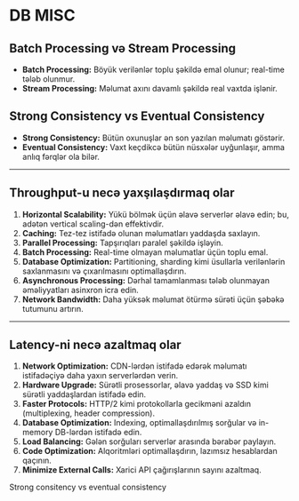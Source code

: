 # DB MISC

## Batch Processing və Stream Processing

- **Batch Processing:** Böyük verilənlər toplu şəkildə emal olunur; real-time tələb olunmur.
- **Stream Processing:** Məlumat axını davamlı şəkildə real vaxtda işlənir.

## Strong Consistency vs Eventual Consistency

- **Strong Consistency:** Bütün oxunuşlar ən son yazılan məlumatı göstərir.
- **Eventual Consistency:** Vaxt keçdikcə bütün nüsxələr uyğunlaşır, amma anlıq fərqlər ola bilər.

---

## Throughput-u necə yaxşılaşdırmaq olar

1. **Horizontal Scalability:** Yükü bölmək üçün əlavə serverlər əlavə edin; bu, adətən vertical scaling-dən effektivdir.
2. **Caching:** Tez-tez istifadə olunan məlumatları yaddaşda saxlayın.
3. **Parallel Processing:** Tapşırıqları paralel şəkildə işləyin.
4. **Batch Processing:** Real-time olmayan məlumatlar üçün toplu emal.
5. **Database Optimization:** Partitioning, sharding kimi üsullarla verilənlərin saxlanmasını və çıxarılmasını optimallaşdırın.
6. **Asynchronous Processing:** Dərhal tamamlanması tələb olunmayan əməliyyatları asinxron icra edin.
7. **Network Bandwidth:** Daha yüksək məlumat ötürmə sürəti üçün şəbəkə tutumunu artırın.

---

## Latency-ni necə azaltmaq olar

1. **Network Optimization:** CDN-lərdən istifadə edərək məlumatı istifadəçiyə daha yaxın serverlərdən verin.
2. **Hardware Upgrade:** Sürətli prosessorlar, əlavə yaddaş və SSD kimi sürətli yaddaşlardan istifadə edin.
3. **Faster Protocols:** HTTP/2 kimi protokollarla gecikməni azaldın (multiplexing, header compression).
4. **Database Optimization:** Indexing, optimallaşdırılmış sorğular və in-memory DB-lərdən istifadə edin.
5. **Load Balancing:** Gələn sorğuları serverlər arasında bərabər paylayın.
6. **Code Optimization:** Alqoritmləri optimallaşdırın, lazımsız hesablardan qaçının.
7. **Minimize External Calls:** Xarici API çağırışlarının sayını azaltmaq.

Strong consitency vs eventual consistency